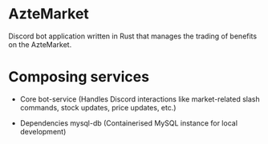 # AzteMarket
Discord bot application written in Rust that manages the trading of benefits on the AzteMarket.

# Composing services
- Core
bot-service (Handles Discord interactions like market-related slash commands, stock updates, price updates, etc.)

- Dependencies
mysql-db (Containerised MySQL instance for local development)